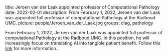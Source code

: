 title: Jeroen van der Laak appointed professor of Computational Pathology
date: 2022-02-01
description: From February 1, 2022, Jeroen van der Laak was appointed full professor of computational Pathology at the Radboud UMC.
picture: people/Jeroen_van_der_Laak.jpg
groups: diag, pathology

From February 1, 2022, Jeroen van der Laak was appointed full professor of computational Pathology at the Radboud UMC. In this position, he will increasingly focus on translating AI into tangible patient benefit. Follow this [link](https://www.ru.nl/english/news-agenda/news/vm/2022/february/jeroen-van-der-laak-appointed-professor/) for more information.